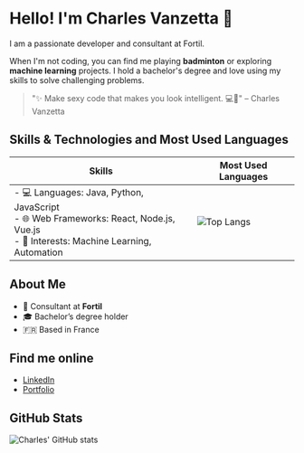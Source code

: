 # Hello! I'm Charles Vanzetta 👋

I am a passionate developer and consultant at Fortil.

When I'm not coding, you can find me playing **badminton** or exploring **machine learning** projects. I hold a bachelor's degree and love using my skills to solve challenging problems.

> "✨ Make sexy code that makes you look intelligent. 💻🧠" – Charles Vanzetta

## Skills & Technologies and Most Used Languages

| Skills  | Most Used Languages |
| ------------- | ------------- |
| - 💻 Languages: Java, Python, JavaScript <br> - 🌐 Web Frameworks: React, Node.js, Vue.js <br> - 🧠 Interests: Machine Learning, Automation | ![Top Langs](https://github-readme-stats.vercel.app/api/top-langs/?username=CVanzetta&hide=html,css&layout=compact) |

## About Me
- 🏢 Consultant at **Fortil**
- 🎓 Bachelor’s degree holder
- 🇫🇷 Based in France

## Find me online
- [LinkedIn](https://www.linkedin.com/in/charles-vanzetta/)
- [Portfolio](https://cvanzetta.github.io/Portfolio/)

## GitHub Stats
![Charles' GitHub stats](https://github-readme-stats.vercel.app/api?username=CVanzetta&show_icons=true&theme=tokyonight)
